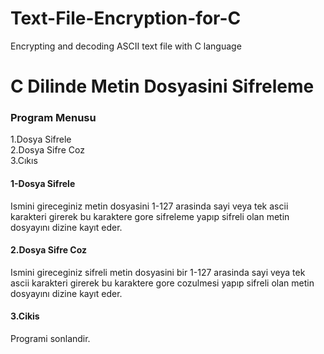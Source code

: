 # Text-File-Encryption-for-C
Encrypting and decoding ASCII text file with C language

# C Dilinde Metin Dosyasini Sifreleme
### Program Menusu
1.Dosya Sifrele</br>
2.Dosya Sifre Coz</br>
3.Cıkıs

#### 1-Dosya Sifrele
Ismini gireceginiz metin dosyasini 1-127 arasinda sayi veya tek ascii karakteri girerek bu karaktere gore sifreleme yapıp sifreli olan metin dosyayını dizine kayıt eder.<br>

#### 2.Dosya Sifre Coz
Ismini gireceginiz sifreli metin dosyasini bir 1-127 arasinda sayi veya tek ascii karakteri girerek bu karaktere gore cozulmesi yapıp sifreli olan metin dosyayını dizine kayıt eder.<br>

#### 3.Cikis
Programi sonlandir.
